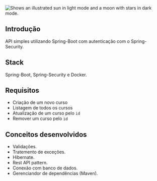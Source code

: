 <picture>
  <source media="(prefers-color-scheme: dark)" srcset="https://github.com/Norrels/CouseAPI_Java/assets/94193637/474dbe6f-596f-41dd-9192-f923f1fed0bf">
  <source media="(prefers-color-scheme: light)" srcset="https://github.com/Norrels/CouseAPI_Java/assets/94193637/ea95ae72-d2c8-4bfd-a95b-bed40729a3f4">
  <img alt="Shows an illustrated sun in light mode and a moon with stars in dark mode." src="https://github.com/Norrels/CouseAPI_Java/assets/94193637/ea95ae72-d2c8-4bfd-a95b-bed40729a3f4">
</picture>

## Introdução
API simples utilizando Spring-Boot com autenticação com o Spring-Security.
  
## Stack
Spring-Boot, Spring-Security e Docker.

## Requisitos
- Criação de um novo curso
- Listagem de todos os cursos
- Atualização de um curso pelo `id`
- Remover um curso pelo `id`

## Conceitos desenvolvidos
- Validações.
- Tratemento de exceções.
- Hibernate.
- Rest API pattern.
- Conexão com banco de dados.
- Gerenciandor de dependências (Maven).

